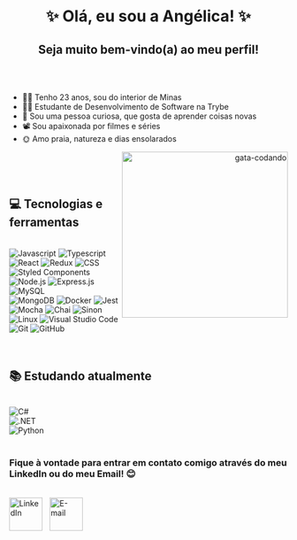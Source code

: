    <div align="center">
     <h1>✨ Olá, eu sou a Angélica! ✨</h1>
     <h2>Seja muito bem-vindo(a) ao meu perfil!</h2>
   </div>

  </br>
  </br>

 <ul>
    <li>🙋‍♀️ Tenho 23 anos, sou do interior de Minas</li>
    <li>👩‍💻 Estudante de Desenvolvimento de Software na Trybe</li>
    <li>🔎 Sou uma pessoa curiosa, que gosta de aprender coisas novas</li>
    <li>📽 Sou apaixonada por filmes e séries</li>
    <li>🌞 Amo praia, natureza e dias ensolarados</li>
 </ul>

  <div align="right">
    <img align="right" width="300px" src="https://media.giphy.com/media/vhsNmFjuN4WDS/giphy.gif" alt="gata-codando">
  </div>

  </br>
  </br>
  </br>

  ## 💻 Tecnologias e ferramentas

  </br>

  <div align="left">
    <img src="https://img.shields.io/badge/JavaScript-F7DF1E?style=for-the-badge&logo=javascript&logoColor=black" alt="Javascript" />
    <img src="https://img.shields.io/badge/TypeScript-007ACC?style=for-the-badge&logo=typescript&logoColor=white" alt="Typescript" />
    <img src="https://img.shields.io/badge/React-61DAFB?style=for-the-badge&logo=react&logoColor=black" alt="React" />
    <img src="https://img.shields.io/badge/Redux-764ABC?style=for-the-badge&logo=redux&logoColor=white" alt="Redux" />
    <img src="https://img.shields.io/badge/CSS3-1572B6?style=for-the-badge&logo=css3&logoColor=white" alt="CSS" />
    <img src="https://img.shields.io/badge/Styled--Components-DB7093?style=for-the-badge&logo=styled-components&logoColor=white" alt="Styled Components" />
    <img src="https://img.shields.io/badge/Node.js-339933?style=for-the-badge&logo=node.js&logoColor=white" alt="Node.js" />
    <img src="https://img.shields.io/badge/Express.js-000000?style=for-the-badge&logo=express&logoColor=white" alt="Express.js" />
    <img src="https://img.shields.io/badge/MySQL-4479A1?style=for-the-badge&logo=mysql&logoColor=white" alt="MySQL" />
    </br>
    <img src="https://img.shields.io/badge/MongoDB-47A248?style=for-the-badge&logo=mongodb&logoColor=white" alt="MongoDB" />
    <img src="https://img.shields.io/badge/Docker-2496ED?style=for-the-badge&logo=docker&logoColor=white" alt="Docker" />
    <img src="https://img.shields.io/badge/Jest-C21325?style=for-the-badge&logo=jest&logoColor=white" alt="Jest" />
    <img src="https://img.shields.io/badge/Mocha-8D6748?style=for-the-badge&logo=mocha&logoColor=white" alt="Mocha" />
    <img src="https://img.shields.io/badge/Chai-A30701?style=for-the-badge&logo=chai&logoColor=white" alt="Chai" />
    <img src="https://img.shields.io/badge/Sinon-111111?style=for-the-badge&logo=sinon&logoColor=white" alt="Sinon" />
    </br>
    <img src="https://img.shields.io/badge/Linux-FCC624?style=for-the-badge&logo=linux&logoColor=black" alt="Linux" />
    <img src="https://img.shields.io/badge/Visual_Studio_Code-007ACC?style=for-the-badge&logo=visual-studio-code&logoColor=white" alt="Visual Studio Code" />
    <img src="https://img.shields.io/badge/Git-F05032?style=for-the-badge&logo=git&logoColor=white" alt="Git" />
    <img src="https://img.shields.io/badge/GitHub-181717?style=for-the-badge&logo=github&logoColor=white" alt="GitHub" />
  </div>

  </br>
  </br>


  ## 📚 Estudando atualmente

  <div align="left">
    </br>
    <img src="https://img.shields.io/badge/C%23-239120?style=for-the-badge&logo=c-sharp&logoColor=white" alt="C#" />
    </br>
    <img src="https://img.shields.io/badge/.NET-512BD4?style=for-the-badge&logo=.net&logoColor=white" alt=".NET" />
    </br>
    <img src="https://img.shields.io/badge/Python-3776AB?style=for-the-badge&logo=python&logoColor=white" alt="Python" />
  </div>

  </br>

  ### Fique à vontade para entrar em contato comigo através do meu LinkedIn ou do meu Email! 😊
  </br>
  <div style="display: flex; flex-direction: row; align-items: center; margin-bottom: 6em;">
    <a style="margin-right:10px" href="https://www.linkedin.com/in/angelicapedroso/">
    <img align="left" width="60px" src="https://i.pinimg.com/564x/d1/0f/6f/d10f6f9adab460ace06fb3c2e54bdcf2.jpg" alt="LinkedIn">
  </a>
<a href="mailto:contatoangelicapedroso@gmail.com">
    <img align="left" width="60px" src="https://i.pinimg.com/564x/b6/c0/f4/b6c0f431e46989e768f37b5c559500bc.jpg" alt="E-mail">
  </a>
    </div>
